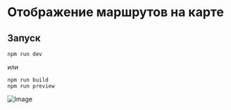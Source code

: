 # Отображение маршрутов на карте

## Запуск

```
npm run dev
```

или

```
npm run build
npm run preview
```

![Image](https://files.catbox.moe/gz1faf.png)
